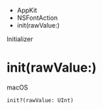 

- AppKit
- NSFontAction
-  init(rawValue:) 

Initializer

# init(rawValue:)

macOS

``` source
init?(rawValue: UInt)
```

